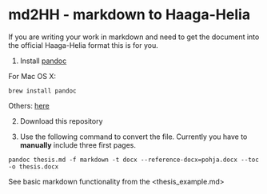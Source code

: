 # md2HH - markdown to Haaga-Helia

If you are writing your work in markdown and need to get the document into the official Haaga-Helia format this is for you.

1. Install [pandoc](http://pandoc.org/)

  For Mac OS X:

  ~~~~
  brew install pandoc
  ~~~~

  Others: [here](http://pandoc.org/installing.html)

2. Download this repository

3. Use the following command to convert the file. Currently you have to **manually** include three first pages.

~~~~
pandoc thesis.md -f markdown -t docx --reference-docx=pohja.docx --toc -o thesis.docx
~~~~

See basic markdown functionality from the <thesis_example.md>